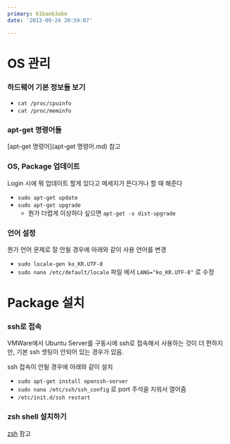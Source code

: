 ```yaml
---
primary: 61baeb3abe
date: '2013-09-24 20:59:07'

---
```


# OS 관리

### 하드웨어 기본 정보들 보기

- `cat /proc/cpuinfo`
- `cat /proc/meminfo`

### apt-get 명령어들

[apt-get 명령어](apt-get 명령어.md) 참고

### OS, Package 업데이트

Login 시에 뭐 업데이트 할게 있다고 메세지가 뜬다거나 할 때 해준다

- `sudo apt-get update`
- `sudo apt-get upgrade`
	- 뭔가 더렵게 이상하다 싶으면 `apt-get -s dist-upgrade`

### 언어 설정

뭔가 언어 문제로 잘 안될 경우에 아래와 같이 사용 언어를 변경

- `sudo locale-gen ko_KR.UTF-8`
- `sudo nano /etc/default/locale` 파일 에서 `LANG="ko_KR.UTF-8"` 로 수정



# Package 설치

### ssh로 접속

VMWare에서 Ubuntu Server를 구동시에 ssh로 접속해서 사용하는 것이 더 편하지만, 기본 ssh 셋팅이 안되어 있는 경우가 있음.

ssh 접속이 안될 경우에 아래와 같이 설치

- `sudo apt-get install openssh-server`
- `sudo nano /etc/ssh/ssh_config` 로 port 주석을 지워서 열어줌
- `/etc/init.d/ssh restart`

### zsh shell 설치하기

[zsh](../zsh.md) 참고




